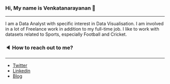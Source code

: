 ### Hi, My name is Venkatanarayanan 👋
--------------------------------------

I am a Data Analyst with specific interest in Data Visualisation. I am involved in a lot of Freelance work in addition to my full-time job. I like to work with
datasets related to Sports, especially Football and Cricket.

### :speaker: How to reach out to me? ###
-----------------------------------------

* [Twitter](https://twitter.com/VenkyReddevil)
* [Linkedin](https://www.linkedin.com/in/venkatanarayanan-v-533643ba/)
* [Blog](https://footytistics.com/)
